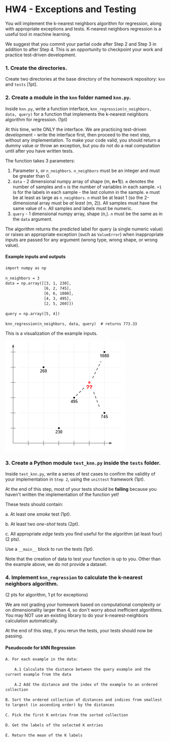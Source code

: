 # HW4 - Exceptions and Testing

You will implement the k-nearest neighbors algorithm for regression, along with appropriate exceptions and tests. K-nearest neighbors regression is a useful tool in machine learning.

We suggest that you commit your partial code after Step 2 and Step 3 in addition to after Step 4. This is an opportunity to checkpoint your work and practice test-driven development.

### 1. Create the directories.

Create two directories at the base directory of the homework repository: `knn` and `tests` [1pt].

### 2. Create a module in the `knn` folder named `knn.py`.

Inside `knn.py`, write a function interface, `knn_regression(n_neighbors, data, query)` for a function that implements the k-nearest neighbors algorithm for regression. (1pt)

At this time, write ONLY the interface. We are practicing test-driven development - write the interface first, then proceed to the next step, without any implementation. To make your code valid, you should return a dummy value or throw an exception, but you do not do a real computation until after you have written tests.

The function takes 3 parameters:
1. Parameter `k`, or `n_neighbors`. `n_neighbors` must be an integer and must be greater than 0.
2. `data` - 2 dimensional numpy array of shape (m, **n+1**)). `m` denotes the number of samples and `n` is the number of variables in each sample. `+1` is for the labels in each sample - the last column in the sample. `m` must be at least as large as `n_neighbors`. `n` must be at least 1 (so the 2-dimensional array must be *at least* (m, 2)). All samples must have the same value of `n`. All samples and labels must be numeric.
3. `query` - 1 dimensional numpy array, shape (n,). `n` must be the same as in the `data` argument.

The algorithm returns the predicted label for query (a single numeric value) or raises an appropriate exception (such as `ValueError`) when inappropriate inputs are passed for any argument (wrong type, wrong shape, or wrong value).

#### Example inputs and outputs

```
import numpy as np

n_neighbors = 3
data = np.array([[3, 1, 230],
                 [6, 2, 745],
                 [6, 6, 1080],
                 [4, 3, 495],
                 [2, 5, 260]])

query = np.array([5, 4])

knn_regression(n_neighbors, data, query)  # returns 773.33
```

This is a visualization of the example inputs.

![Example diagram](knn-hw4-diagram.png)

### 3. Create a Python module `test_knn.py` inside the `tests` folder.

Inside `test_knn.py`, write a series of test cases to confirm the validity of your implementation in `Step 2`, using the `unittest` framework (1pt). 

At the end of this step, most of your tests should be **failing** because you haven't written the implementation of the function yet!

These tests should contain:

a. At least one *smoke* test (1pt).

b. At least two *one-shot* tests (2pt).

c. All appropriate *edge* tests you find useful for the algorithm (at least four) (2 pts).

Use a `__main__` block to run the tests (1pt).

Note that the creation of data to test your function is up to you. Other than the example above, we do not provide a dataset.

### 4. Implement `knn_regression` to calculate the k-nearest neighbors algorithm.

(2 pts for algorithm, 1 pt for exceptions)

We are not grading your homework based on computational complexity or on dimensionality larger than 4, so don't worry about inefficient algorithms. You may NOT use an existing library to do your k-nearest-neighbors calculation automatically.

At the end of this step, if you rerun the tests, your tests should now be passing.

#### Pseudocode for kNN Regression

```
A. For each example in the data:

    A.1 Calculate the distance between the query example and the current example from the data
    
    A.2 Add the distance and the index of the example to an ordered collection

B. Sort the ordered collection of distances and indices from smallest to largest (in ascending order) by the distances

C. Pick the first K entries from the sorted collection

D. Get the labels of the selected K entries

E. Return the mean of the K labels
```
